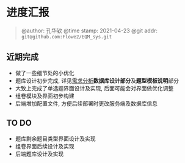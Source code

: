 # 进度汇报
> @author: 孔华钦
> @time stamp: 2021-04-23
> @git addr: `git@github.com:Flowe2/EQM_sys.git`

## 近期完成
* 做了一些细节处的小优化  
* 题库设计初步完成, 详见[需求分析](../需求分析.md)**数据库设计部分**及**题型模板说明**部分  
* 大致上完成了单选题界面设计及实现, 后面可能会对界面做优化调整  
* 组卷模块及界面初步构建  
* 后端增加配置文件, 方便后续部署时更改服务端及数据库信息  

## TO DO
* 题库剩余题目类型界面设计及实现  
* 组卷界面后续设计及实现  
* 后端题库设计及实现  